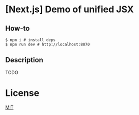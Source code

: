 # [Next.js] Demo of unified JSX

## How-to

```shell
$ npm i # install deps
$ npm run dev # http://localhost:8070
```

## Description

TODO

# License

[MIT](http://vjpr.mit-license.org)
